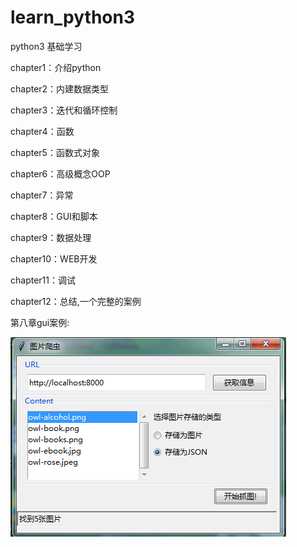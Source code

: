 # learn_python3
python3 基础学习

chapter1：介绍python

chapter2：内建数据类型

chapter3：迭代和循环控制

chapter4：函数

chapter5：函数式对象

chapter6：高级概念OOP

chapter7：异常

chapter8：GUI和脚本

chapter9：数据处理

chapter10：WEB开发

chapter11：调试

chapter12：总结,一个完整的案例

第八章gui案例:

![guiscrape](https://github.com/jwh5566/learn_python3/blob/master/guiscrape.jpg)
